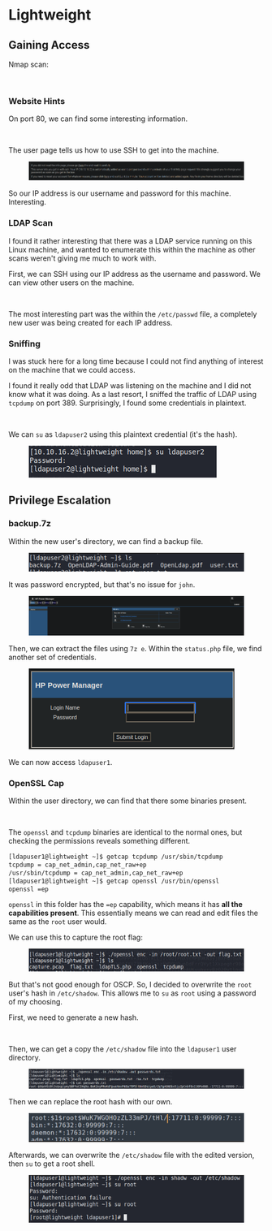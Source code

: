 # Lightweight

## Gaining Access

Nmap scan:

<figure><img src="../../../.gitbook/assets/image (522).png" alt=""><figcaption></figcaption></figure>

### Website Hints

On port 80, we can find some interesting information.

<figure><img src="../../../.gitbook/assets/image (520).png" alt=""><figcaption></figcaption></figure>

The user page tells us how to use SSH to get into the machine.

<figure><img src="../../../.gitbook/assets/image (494) (1).png" alt=""><figcaption></figcaption></figure>

So our IP address is our username and password for this machine. Interesting.

### LDAP Scan

I found it rather interesting that there was a LDAP service running on this Linux machine, and wanted to enumerate this within the machine as other scans weren't giving me much to work with.

First, we can SSH using our IP address as the username and password. We can view other users on the machine.

<figure><img src="../../../.gitbook/assets/image (526).png" alt=""><figcaption></figcaption></figure>

The most interesting part was the within the `/etc/passwd` file, a completely new user was being created for each IP address.&#x20;

### Sniffing

I was stuck here for a long time because I could not find anything of interest on the machine that we could access.&#x20;

I found it really odd that LDAP was listening on the machine and I did not know what it was doing. As a last resort, I sniffed the traffic of LDAP using `tcpdump` on port 389. Surprisingly, I found some credentials in plaintext.

<figure><img src="../../../.gitbook/assets/image (506).png" alt=""><figcaption></figcaption></figure>

We can `su` as `ldapuser2` using this plaintext credential (it's the hash).

<figure><img src="../../../.gitbook/assets/image (499) (1).png" alt=""><figcaption></figcaption></figure>

## Privilege Escalation

### backup.7z

Within the new user's directory, we can find a backup file.

<figure><img src="../../../.gitbook/assets/image (486) (1).png" alt=""><figcaption></figcaption></figure>

It was password encrypted, but that's no issue for `john`.

<figure><img src="../../../.gitbook/assets/image (504).png" alt=""><figcaption></figcaption></figure>

Then, we can extract the files using `7z e`. Within the `status.php` file, we find another set of credentials.

<figure><img src="../../../.gitbook/assets/image (516).png" alt=""><figcaption></figcaption></figure>

We can now access `ldapuser1`.

### OpenSSL Cap

Within the user directory, we can find that there some binaries present.

<figure><img src="../../../.gitbook/assets/image (503).png" alt=""><figcaption></figcaption></figure>

The `openssl` and `tcpdump` binaries are identical to the normal ones, but checking the permissions reveals something different.

```
[ldapuser1@lightweight ~]$ getcap tcpdump /usr/sbin/tcpdump
tcpdump = cap_net_admin,cap_net_raw+ep
/usr/sbin/tcpdump = cap_net_admin,cap_net_raw+ep
[ldapuser1@lightweight ~]$ getcap openssl /usr/bin/openssl 
openssl =ep
```

`openssl` in this folder has the `=ep` capability, which means it has **all the capabilities present**. This essentially means we can read and edit files the same as the `root` user would.

We can use this to capture the root flag:

<figure><img src="../../../.gitbook/assets/image (487) (1).png" alt=""><figcaption></figcaption></figure>

But that's not good enough for OSCP. So, I decided to overwrite the `root` user's hash in `/etc/shadow`. This allows me to `su` as `root` using a password of my choosing.

First, we need to generate a new hash.

<figure><img src="../../../.gitbook/assets/image (491).png" alt=""><figcaption></figcaption></figure>

Then, we can get a copy the `/etc/shadow` file into the `ldapuser1` user directory.

<figure><img src="../../../.gitbook/assets/image (527) (1).png" alt=""><figcaption></figcaption></figure>

Then we can replace the root hash with our own.

<figure><img src="../../../.gitbook/assets/image (498) (1).png" alt=""><figcaption></figcaption></figure>

Afterwards, we can overwrite the `/etc/shadow` file with the edited version, then `su` to get a root shell.

<figure><img src="../../../.gitbook/assets/image (490) (1).png" alt=""><figcaption></figcaption></figure>
